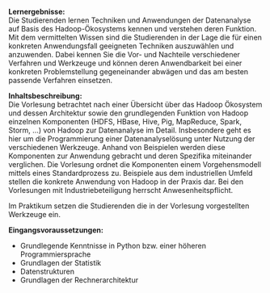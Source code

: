 **Lernergebnisse:**  
Die Studierenden lernen Techniken und Anwendungen der Datenanalyse auf Basis des Hadoop-Ökosystems kennen und verstehen deren Funktion. Mit dem vermittelten Wissen sind die Studierenden in der Lage die für einen konkreten Anwendungsfall geeigneten Techniken auszuwählen und anzuwenden. Dabei kennen Sie die Vor- und Nachteile verschiedener Verfahren und Werkzeuge und können deren Anwendbarkeit bei einer konkreten Problemstellung gegeneinander abwägen und das am besten passende Verfahren einsetzen.

**Inhaltsbeschreibung:**  
Die Vorlesung betrachtet nach einer Übersicht über das Hadoop Ökosystem und dessen Architektur sowie den grundlegenden Funktion von Hadoop einzelnen Komponenten (HDFS, HBase, Hive, Pig, MapReduce, Spark, Storm, …) von Hadoop zur Datenanalyse im Detail. Insbesondere geht es hier um die Programmierung einer Datenanalyselösung unter Nutzung der verschiedenen Werkzeuge. Anhand von Beispielen werden diese Komponenten zur Anwendung gebracht und deren Spezifika miteinander verglichen.
Die Vorlesung ordnet die Komponenten einem Vorgehensmodell mittels eines Standardprozess zu. Beispiele aus dem industriellen Umfeld stellen die konkrete Anwendung von Hadoop in der Praxis dar. Bei den Vorlesungen mit Industriebeteiligung herrscht Anwesenheitspflicht.

Im Praktikum setzen die Studierenden die in der Vorlesung vorgestellten Werkzeuge ein.

**Eingangsvoraussetzungen:**  
* Grundlegende Kenntnisse in Python bzw. einer höheren Programmiersprache
* Grundlagen der Statistik
* Datenstrukturen
* Grundlagen der Rechnerarchitektur